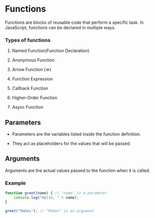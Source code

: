 # Functions
Functions are blocks of reusable code that perform a specific task. In JavaScript, functions can be declared in multiple ways.

### Types of functions
1. Named Function(Function Declaration)

2. Anonymous Function

3. Arrow Function (=>)

4. Function Expression

5. Callback Function

6. Higher-Order Function

7. Async Function


## Parameters
- Parameters are the variables listed inside the function definition.

- They act as placeholders for the values that will be passed.

## Arguments
Arguments are the actual values passed to the function when it is called.

### Example
```js
function greet(name) { // "name" is a parameter
    console.log("Hello, " + name);
}

greet("Mahes"); // "Mahes" is an argument
```








